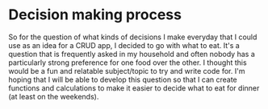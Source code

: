 # Decision making process
So for the question of what kinds of decisions I make everyday that I could use as an idea for a CRUD app, I decided to go with what to eat. It's a question that is frequently asked in my household and often nobody has a particularly strong preference for one food over the other. I thought this would be a fun and relatable subject/topic to try and write code for. I'm hoping that I will be able to develop this question so that I can create functions and calculations to make it easier to decide what to eat for dinner (at least on the weekends).